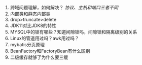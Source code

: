 1. 跨域问题理解，如何解决？ *协议、主机和端口三者不同*
2. 内部类和静态内部类
4. drop>truncate>delete
5. JDK11对比JDK8的特性     
8. MYSQL中的锁有哪些？知道间隙锁吗，间隙锁和隔离级别的关系
12. Linux的管道用过吗？awk用过吗？
7. mybatis分页原理
1. BeanFactory和FactoryBean有什么区别
2. 二级缓存就够了为什么要三缓
